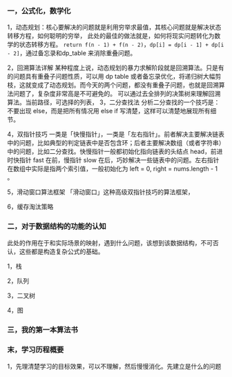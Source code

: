 ### 一，公式化，数学化



1，动态规划：核心要解决的问题就是利用穷举求最值，其核心问题就是解决状态转移方程，如何聪明的穷举，
此处的最佳的做法就是，如何将现实问题转化为数学的状态转移方程。 `return f(n - 1) + f(n - 2)`，`dp[i] = dp[i - 1] + dp[i - 2]`，通过备忘录和dp_table 来消除重叠问题。

2，回溯算法详解
某种程度上说，动态规划的暴力求解阶段就是回溯算法。只是有的问题具有重叠子问题性质，可以用 dp table 或者备忘录优化，将递归树大幅剪枝，这就变成了动态规划。而今天的两个问题，都没有重叠子问题，也就是回溯算法问题了，复杂度非常高是不可避免的。
可以通过去全排列的决策树来理解回溯算法。当前路径，可选择的列表，
3，二分查找法
分析二分查找的一个技巧是：不要出现 else，而是把所有情况用 else if 写清楚，这样可以清楚地展现所有细节。

4，双指针技巧
一类是「快慢指针」，一类是「左右指针」。前者解决主要解决链表中的问题，比如典型的判定链表中是否包含环；后者主要解决数组（或者字符串）中的问题，比如二分查找。快慢指针一般都初始化指向链表的头结点 head，前进时快指针 fast 在前，慢指针 slow 在后，巧妙解决一些链表中的问题。左右指针在数组中实际是指两个索引值，一般初始化为 left = 0, right = nums.length - 1 。

5，滑动窗口算法框架
「滑动窗口」这种高级双指针技巧的算法框架，

6，缓存淘汰策略

### 二，对于数据结构的功能的认知

此处的作用在于和实际场景的映射，遇到什么问题，该想到该数据结构，不可否认，这些都是构造复杂公式的基础。

1，栈

2，队列

3，二叉树

4，图

### 三，我的第一本算法书



### 末，学习历程概要

1，先理清楚学习的目标效果，可以不理解，然后慢慢消化。先建立是什么的问题